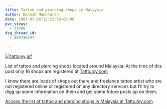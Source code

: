 ```yaml
---
title: Tattoo and piercing shops in Malaysia
author: Danesh Manoharan
date: 2007-07-06T12:21:16+00:00
pvc_views:
  - 31986
dsq_thread_id:
  - 889736497

---
```

[![tattojoy.gif][1]][2]

List of tattoo and piercing shops located around Malaysia. At the time of this post only 16 shops are registered at [TattoJoy.com][3]

I know there are loads of shops out there and freelance tattoo artist who are not registered online or registered on any directory services but I'll try to digg up some information on them and get some future posts up on them.

[Access the list of tattoo and piercing shops in Malaysia at TattoJoy.com][3]

 [1]: /wp-content/uploads/2007/07/tattojoy.gif
 [2]: /wp-content/uploads/2007/07/tattojoy.gif "tattojoy.gif"
 [3]: http://tattoojoy.com/tattoo_shops/malaysia,1.htm